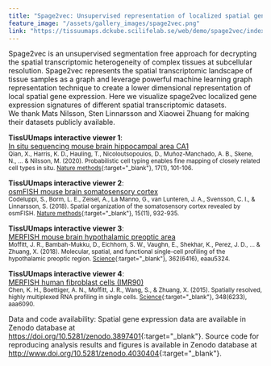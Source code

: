 ```yaml
---
title: "Spage2vec: Unsupervised representation of localized spatial gene expression signatures"
feature_image: "/assets/gallery_images/spage2vec.png"
link: "https://tissuumaps.dckube.scilifelab.se/web/demo/spage2vec/index.html"
---
```


Spage2vec is an unsupervised segmentation free approach for decrypting the spatial transcriptomic heterogeneity of complex tissues at subcellular resolution. Spage2vec represents the spatial transcriptomic landscape of tissue samples as a graph and leverage powerful machine learning graph representation technique to create a lower dimensional representation of local spatial gene expression. Here we visualize spage2vec localized gene expression signatures of different spatial transcriptomic datasets. \
We thank Mats Nilsson, Sten Linnarsson and Xiaowei Zhuang for making their datasets publicly available.

**TissUUmaps interactive viewer 1**: \
<a href='https://tissuumaps.dckube.scilifelab.se/demo/Spage2vec_ISS_Qian_et_al.tmap' target="_blank" class="button">In situ sequencing mouse brain hippocampal area CA1</a> \
<small>Qian, X., Harris, K. D., Hauling, T., Nicoloutsopoulos, D., Muñoz-Manchado, A. B., Skene, N., ... & Nilsson, M. (2020). Probabilistic cell typing enables fine mapping of closely related cell types in situ. [Nature methods](https://doi.org/10.1038/s41592-019-0631-4){:target="_blank"}, 17(1), 101-106.</small>

**TissUUmaps interactive viewer 2**: \
<a href='https://tissuumaps.dckube.scilifelab.se/demo/Spage2vec_osmFISH_Codeluppi_et_al.tmap' target="_blank" class="button">osmFISH mouse brain somatosensory cortex</a> \
<small>Codeluppi, S., Borm, L. E., Zeisel, A., La Manno, G., van Lunteren, J. A., Svensson, C. I., & Linnarsson, S. (2018). Spatial organization of the somatosensory cortex revealed by osmFISH. [Nature methods](https://doi.org/10.1038/s41592-018-0175-z){:target="_blank"}, 15(11), 932-935.</small>

**TissUUmaps interactive viewer 3**: \
<a href='https://tissuumaps.dckube.scilifelab.se/demo/Spage2vec_MERFISH_Moffitt_et_al.tmap' target="_blank" class="button">MERFISH mouse brain hypothalamic preoptic area</a> \
<small>Moffitt, J. R., Bambah-Mukku, D., Eichhorn, S. W., Vaughn, E., Shekhar, K., Perez, J. D., ... & Zhuang, X. (2018). Molecular, spatial, and functional single-cell profiling of the hypothalamic preoptic region. [Science](https://doi.org/10.1126/science.aau5324){:target="_blank"}, 362(6416), eaau5324.</small>

**TissUUmaps interactive viewer 4**: \
<a href='https://tissuumaps.dckube.scilifelab.se/demo/Spage2vec_MERFISH_Chen_et_al_2015.tmap' target="_blank" class="button">MERFISH human fibroblast cells (IMR90)</a> \
<small>Chen, K. H., Boettiger, A. N., Moffitt, J. R., Wang, S., & Zhuang, X. (2015). Spatially resolved, highly multiplexed RNA profiling in single cells. [Science](https://doi.org/10.1126/science.aaa6090){:target="_blank"}, 348(6233), aaa6090.</small>

Data and code availability: Spatial gene expression data are available in Zenodo database at <https://doi.org/10.5281/zenodo.3897401>{:target="_blank"}.
Source code for reproducing analysis results and figures is available in Zenodo database at <http://www.doi.org/10.5281/zenodo.4030404>{:target="_blank"}.